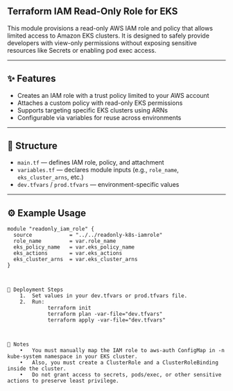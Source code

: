 ## Terraform IAM Read-Only Role for EKS

This module provisions a read-only AWS IAM role and policy that allows limited access to Amazon EKS clusters. It is designed to safely provide developers with view-only permissions without exposing sensitive resources like Secrets or enabling pod exec access.

---

## ✨ Features

- Creates an IAM role with a trust policy limited to your AWS account
- Attaches a custom policy with read-only EKS permissions
- Supports targeting specific EKS clusters using ARNs
- Configurable via variables for reuse across environments

---

## 📁 Structure

- `main.tf` — defines IAM role, policy, and attachment
- `variables.tf` — declares module inputs (e.g., `role_name`, `eks_cluster_arns`, etc.)
- `dev.tfvars` / `prod.tfvars` — environment-specific values

---

## ⚙️ Example Usage

```hcl
module "readonly_iam_role" {
  source            = "../../readonly-k8s-iamrole"
  role_name         = var.role_name
  eks_policy_name   = var.eks_policy_name
  eks_actions       = var.eks_actions
  eks_cluster_arns  = var.eks_cluster_arns
}



🚀 Deployment Steps
	1.	Set values in your dev.tfvars or prod.tfvars file.
	2.	Run:
             terraform init
             terraform plan -var-file="dev.tfvars"
             terraform apply -var-file="dev.tfvars"



📝 Notes
	•	You must manually map the IAM role to aws-auth ConfigMap in -n kube-system namespace in your EKS cluster.
    •   Also, you must create a ClusterRole and a ClusterRoleBinding inside the cluster.
    •	Do not grant access to secrets, pods/exec, or other sensitive actions to preserve least privilege.
    